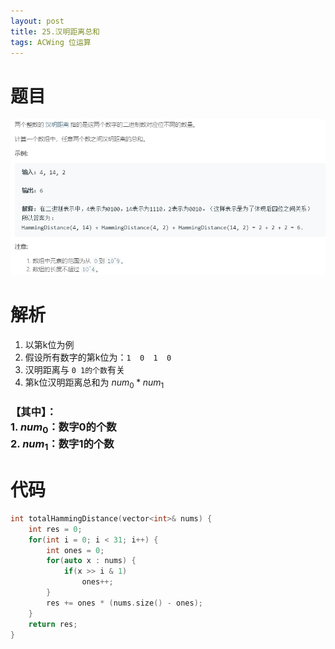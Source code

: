 ```yaml
---
layout: post
title: 25.汉明距离总和
tags: ACWing 位运算
---
```

# 题目
![](/images/posts/acwing/6.png)

# 解析
1. 以第k位为例
2. 假设所有数字的第k位为：`1  0  1  0`
3. 汉明距离与 `0 1的个数`有关
4. 第k位汉明距离总和为 $num_0 * num_1$
### 【其中】：<br/> 1. $num_0$：数字0的个数 <br/> 2. $num_1$：数字1的个数

# 代码

```cpp
int totalHammingDistance(vector<int>& nums) {
    int res = 0;
    for(int i = 0; i < 31; i++) {
        int ones = 0;
        for(auto x : nums) {
            if(x >> i & 1)
                ones++;
        }
        res += ones * (nums.size() - ones);
    }
    return res;
}
```